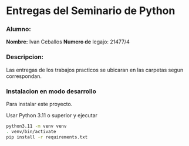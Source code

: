 # Entregas del Seminario de Python

### Alumno:
**Nombre:** Ivan Ceballos
**Numero de** legajo: 21477/4

### Descripcion:
Las entregas de los trabajos practicos se ubicaran en las carpetas segun correspondan.

### Instalacion en modo desarrollo
Para instalar este proyecto.

Usar Python 3.11 o superior y ejecutar

```bash
python3.11 -m venv venv
. venv/bin/activate
pip install -r requirements.txt
```


